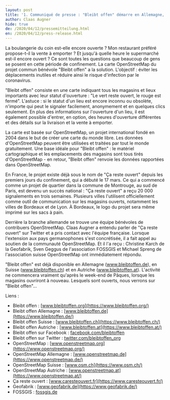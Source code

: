 ```yaml
---
layout: post
title: '1. Communiqué de presse : "Bleibt offen" démarre en Allemagne, en Suisse et en Autriche - la carte collaborative des lieux ouverts durant le confinement'
author: Claas Augner
hide: true
de: /2020/04/12/pressemitteilung.html
en: /2020/04/12/press-release.html
---
```


La boulangerie du coin est-elle encore ouverte ? Mon restaurant préféré propose-t-il la vente à emporter ? Et jusqu'à quelle heure le supermarché est-il encore ouvert ? Ce sont toutes les questions que beaucoup de gens se posent en cette période de confinement. La carte OpenStreetMap du projet commun bénévole "Bleibt offen" a la solution. L'objectif : éviter les déplacements inutiles et réduire ainsi le risque d'infection par le coronavirus.

"Bleibt offen" consiste en une carte indiquant tous les magasins et lieux importants avec leur statut d'ouverture : "Le vert reste ouvert, le rouge est fermé". L'astuce : si le statut d'un lieu est encore inconnu ou obsolète, n'importe qui peut le signaler facilement, anonymement et en quelques clics seulement. En plus des informations sur l'ouverture d'un lieu, il est également possible d'entrer, en option, des heures d'ouverture différentes et des détails sur la livraison et la vente à emporter.

La carte est basée sur OpenStreetMap, un projet international fondé en 2004 dans le but de créer une carte du monde libre. Les données d'OpenStreetMap peuvent être utilisées et traitées par tout le monde gratuitement. Une base idéale pour "Bleibt offen" : le matériel cartographique et les emplacements des magasins sont tous tirés d'OpenStreetMap - en retour, "Bleibt offen" renvoie les données rapportées dans OpenStreetMap.

En France, le projet existe déjà sous le nom de "Ça reste ouvert" depuis les premiers jours du confinement, qui a débuté le 17 mars. Ce qui a commencé comme un projet de quartier dans la commune de Montrouge, au sud de Paris, est devenu un succès national : "Ça reste ouvert" a reçu 20 000 signalements en trois semaines. Plusieurs villes l'utilisent officiellement comme outil de communication sur les magasins ouverts, notamment les villes de Bordeaux et de Lyon. À Bordeaux, le logo du projet sera même imprimé sur les sacs à pain.

Derrière la branche allemande se trouve une équipe bénévoles de contribuers OpenStreetMap. Claas Augner a entendu parler de "Ça reste ouvert" sur Twitter et a pris contact avec l'équipe française. Lorsque l'extension aux pays germanophones s'est concrétisée, il a fait appel au soutien de la communauté OpenStreetMap. Et il l'a reçu : Christine Karch de la Geofabrik, Sven Geggus de l'association FOSSGIS et Michael Spreng de l'association suisse OpenStreetMap ont immédiatement répondu.

"Bleibt offen" est déjà disponible en Allemagne (www.bleibtoffen.de), en Suisse (www.bleibtoffen.ch) et en Autriche (www.bleibtoffen.at). L'activité ne commencera vraiment qu'après le week-end de Pâques, lorsque les magasins ouvriront à nouveau. Lesquels sont ouverts, nous verrons sur "Bleibt offen"...

Liens :
* Bleibt offen : [www.bleibtoffen.org](https://www.bleibtoffen.org/)
* Bleibt offen Allemagne : [www.bleibtoffen.de](https://www.bleibtoffen.de/)
* Bleibt offen Suisse : [www.bleibtoffen.ch](https://www.bleibtoffen.ch/)
* Bleibt offen Autriche : [www.bleibtoffen.at](https://www.bleibtoffen.at/)
* Bleibt offen sur Facebook : [facebook.com/bleibtoffen](https://www.facebook.com/bleibtoffen)
* Bleibt offen sur Twitter : [twitter.com/bleibtoffen_org](https://www.twitter.com/bleibtoffen_org)
* OpenStreetMap : [www.openstreetmap.org](https://www.openstreetmap.org/)
* OpenStreetMap Allemagne : [www.openstreetmap.de](https://www.openstreetmap.de/)
* OpenStreetMap Suisse : [www.osm.ch](https://www.osm.ch/)
* OpenStreetMap Autriche : [www.openstreetmap.at](https://www.openstreetmap.at/)
* Ça reste ouvert : [www.caresteouvert.fr](https://www.caresteouvert.fr/)
* Geofabrik : [www.geofabrik.de](https://www.geofabrik.de/)
* FOSSGIS : [fossgis.de](https://fossgis.de/)